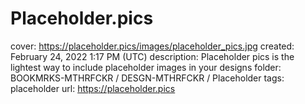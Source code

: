 # Placeholder.pics

cover: https://placeholder.pics/images/placeholder_pics.jpg
created: February 24, 2022 1:17 PM (UTC)
description: Placeholder pics is the lightest way to include placeholder images in your designs
folder: BOOKMRKS-MTHRFCKR / DESGN-MTHRFCKR / Placeholder
tags: placeholder
url: https://placeholder.pics